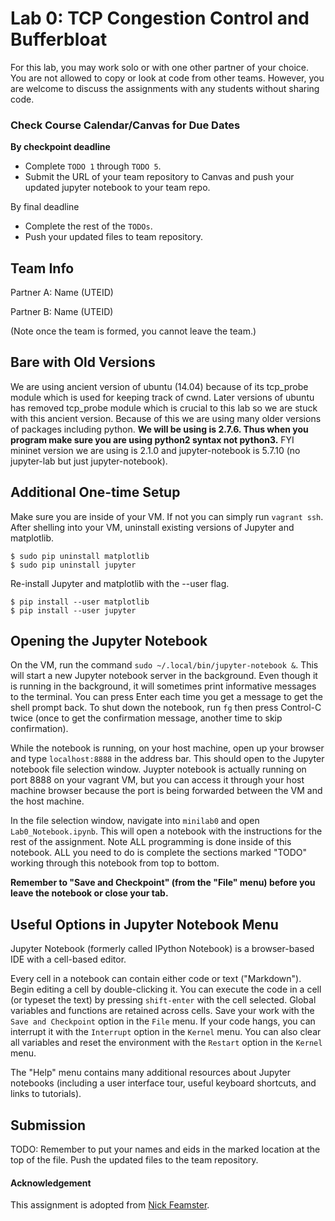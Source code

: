 # Lab 0: TCP Congestion Control and Bufferbloat

For this lab, you may work solo or with one other partner of your choice. 
You are not allowed to copy or look at code from other teams. However, 
you are welcome to discuss the assignments with any students without sharing code.

### Check Course Calendar/Canvas for Due Dates 
**By checkpoint deadline**
* Complete `TODO 1` through `TODO 5`.
* Submit the URL of your team repository to Canvas and push your updated jupyter notebook to your team repo.

By final deadline
* Complete the rest of the `TODOs`.
* Push your updated files to team repository. 

## Team Info

Partner A: Name (UTEID)

Partner B: Name (UTEID) 

(Note once the team is formed, you cannot leave the team.)

## Bare with Old Versions

We are using ancient version of ubuntu (14.04) because of its tcp_probe module which is used for keeping track of cwnd.
Later versions of ubuntu has removed tcp_probe module which is crucial to this lab so we are stuck with this ancient version.
Because of this we are using many older versions of packages including python. 
**We will be using is 2.7.6. Thus when you program make sure you are using python2 syntax not python3.** 
FYI mininet version we are using is 2.1.0 and jupyter-notebook is 5.7.10 (no jupyter-lab but just jupyter-notebook).

## Additional One-time Setup

Make sure you are inside of your VM. If not you can simply run `vagrant ssh`.
After shelling into your VM, uninstall existing versions of Jupyter and
matplotlib.

```
$ sudo pip uninstall matplotlib
$ sudo pip uninstall jupyter
```

Re-install Jupyter and matplotlib with the --user flag.

```
$ pip install --user matplotlib
$ pip install --user jupyter
```
## Opening the Jupyter Notebook

On the VM, run the command `sudo ~/.local/bin/jupyter-notebook &`. This will
start a new Jupyter notebook server in the background. Even though it is
running in the background, it will sometimes print informative messages to the
terminal. You can press Enter each time you get a message to get the shell
prompt back. To shut down the notebook, run `fg` then press Control-C twice
(once to get the confirmation message, another time to skip confirmation).

While the notebook is running, on your host machine, open up your browser and
type `localhost:8888` in the address bar. This should open to the Jupyter
notebook file selection window.  Juypter notebook is actually running on port
8888 on your vagrant VM, but you can access it through your host machine
browser because the port is being forwarded between the VM and the host
machine.  

In the file selection window, navigate into `minilab0` and open `Lab0_Notebook.ipynb`. 
This will open a notebook with the instructions
for the rest of the assignment. Note ALL programming is done inside of this notebook. 
ALL you need to do is complete the sections marked "TODO" working through this notebook 
from top to bottom.

**Remember to "Save and Checkpoint" (from the "File" menu) before you leave the
notebook or close your tab.**  

## Useful Options in Jupyter Notebook Menu

Jupyter Notebook (formerly called IPython Notebook) is a browser-based IDE with
a cell-based editor.

Every cell in a notebook can contain either code or text ("Markdown"). Begin
editing a cell by double-clicking it. You can execute the code in a cell (or
typeset the text) by pressing `shift-enter` with the cell selected.  Global
variables and functions are retained across cells. Save your work with the
`Save and Checkpoint` option in the `File` menu. If your code hangs, you can
interrupt it with the `Interrupt` option in the `Kernel` menu.  You can also
clear all variables and reset the environment with the `Restart` option in the
`Kernel` menu.

The "Help" menu contains many additional resources about Jupyter notebooks
(including a user interface tour, useful keyboard shortcuts, and links to
tutorials).

## Submission

TODO: Remember to put your names and eids in the marked location at the top of the
file. Push the updated files to the team repository. 

#### Acknowledgement
This assignment is adopted from [Nick Feamster](https://computernetworksbook.com/resources.html).
